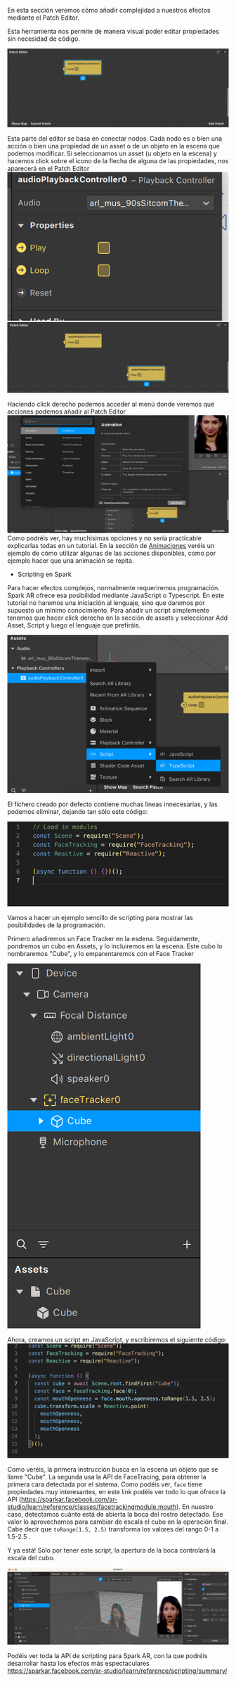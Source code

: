 En esta sección veremos cómo añadir complejidad a nuestros efectos mediante el Patch Editor. 

Esta herramienta nos permite de manera visual poder editar propiedades sin necesidad de código. 

![image](uploads/5682c477b901c12507ad6599b47441fc/image.png)

Esta parte del editor se basa en conectar nodos. Cada nodo es o bien una acción o bien una propiedad de un asset o de un objeto en la escena que podemos modificar. Si seleccionamos un asset (u objeto en la escena) y hacemos click sobre el icono de la flecha de alguna de las propiedades, nos aparecerá en el Patch Editor
![image](uploads/ec761555a230b97595655559552873bd/image.png)
![image](uploads/01e2ef7104198643a5c9e5bc9d45ed4e/image.png)

Haciendo click derecho podemos acceder al menú donde veremos qué acciones podemos añadir al Patch Editor
![image](uploads/1360b96519fb90a92a29c24308c2b3bd/image.png)
Como podréis ver, hay muchísimas opciones y no sería practicable explicarlas todas en un tutorial. En la sección de [Animaciones](Spark-AR/Animaciones) veréis un ejemplo de cómo utilizar algunas de las acciones disponibles, como por ejemplo hacer que una animación se repita.

- Scripting en Spark

Para hacer efectos complejos, normalmente requeriremos programación. Spark AR ofrece esa posibilidad mediante JavaScript o Typescript. En este tutorial no haremos una iniciación al lenguaje, sino que daremos por supuesto un mínimo conocimiento. Para añadir un script simplemente tenemos que hacer click derecho en la sección de assets y seleccionar Add Asset, Script y luego el lenguaje que prefiráis. 

![image](uploads/caae86dddfb2f1419643a4209ff7aaf4/image.png)

El fichero creado por defecto contiene muchas líneas innecesarias, y las podemos eliminar, dejando tan sólo este código:

![image](uploads/a62214e3f1c0c37eeddb3598eeb245b8/image.png)

Vamos a hacer un ejemplo sencillo de scripting para mostrar las posibilidades de la programación. 

Primero añadiremos un Face Tracker en la esdena. Seguidamente, pondremos un cubo en Assets, y lo incluiremos en la escena. Este cubo lo nombraremos "Cube", y lo emparentaremos con el Face Tracker

![image](uploads/eea540c8f5ed99560ff255af10ab2c84/image.png)

Ahora, creamos un script en JavaScript, y escribiremos el siguiente código:
![image](uploads/92fa29dbc2354533711b53e91b59040d/image.png)

Como veréis, la primera instrucción busca en la escena un objeto que se llame "Cube". La segunda usa la API de FaceTracing, para obtener la primera cara detectada por el sistema. Como podéis ver, `face` tiene propiedades muy interesantes, en este link podéis ver todo lo que ofrece la API (https://sparkar.facebook.com/ar-studio/learn/reference/classes/facetrackingmodule.mouth). En nuestro caso, detectamos cuánto está de abierta la boca del rostro detectado. Ese valor lo aprovechamos para cambiar de escala el cubo en la operación final. Cabe decir que `toRange(1.5, 2.5)` transforma los valores del rango 0-1 a 1.5-2.5 .

Y ya está! Sólo por tener este script, la apertura de la boca controlará la escala del cubo.

![image](uploads/dec9ac8a897e1eb1f7eb2113614294e4/image.png)

Podéis ver toda la API de scripting para Spark AR, con la que podréis desarrollar hasta los efectos más espectaculares
https://sparkar.facebook.com/ar-studio/learn/reference/scripting/summary/
